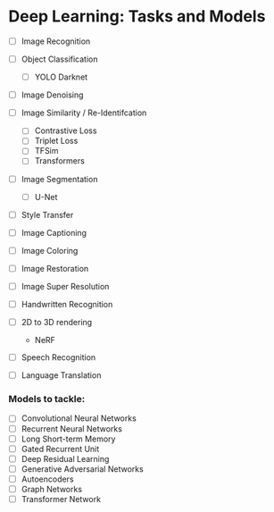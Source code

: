 # Deep Learning: Tasks and Models

- [ ] Image Recognition
- [ ] Object Classification
    - [ ] YOLO Darknet
- [ ] Image Denoising
- [ ] Image Similarity / Re-Identifcation
  - [ ] Contrastive Loss
  - [ ] Triplet Loss
  - [ ] TFSim
  - [ ] Transformers
- [ ] Image Segmentation
  - [ ] U-Net
- [ ] Style Transfer
- [ ] Image Captioning
- [ ] Image Coloring
- [ ] Image Restoration
- [ ] Image Super Resolution
- [ ] Handwritten Recognition
- [ ] 2D to 3D rendering
  - NeRF
- [ ] Speech Recognition
- [ ] Language Translation



### Models to tackle:
- [ ] Convolutional Neural Networks
- [ ] Recurrent Neural Networks
- [ ] Long Short-term Memory
- [ ] Gated Recurrent Unit
- [ ] Deep Residual Learning
- [ ] Generative Adversarial Networks
- [ ] Autoencoders
- [ ] Graph Networks
- [ ] Transformer Network
